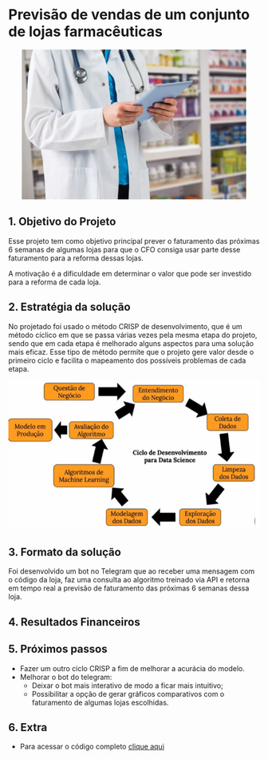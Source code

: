 # Previsão de vendas de um conjunto de lojas farmacêuticas 

<div align="center">
 <img height="300em" src="https://github.com/laaisfmaia/rossmann_project/blob/main/foto_capa.png">
</div>

## 1. Objetivo do Projeto

Esse projeto tem como objetivo principal prever o faturamento das próximas 6 semanas de algumas lojas para que o CFO consiga usar parte desse faturamento para a reforma dessas lojas. 

A motivação é a dificuldade em determinar o valor que pode ser investido para a reforma de cada loja. 

## 2. Estratégia da solução

No projetado foi usado o método CRISP de desenvolvimento, que é um método cíclico em que se passa várias vezes pela mesma etapa do projeto, sendo que em cada etapa é melhorado alguns aspectos para uma solução mais eficaz. Esse tipo de método permite que o projeto gere valor desde o primeiro ciclo e facilita o mapeamento dos possíveis problemas de cada etapa. 

<div align="center">
 <img height="300em" src="https://github.com/laaisfmaia/rossmann_project/blob/main/crisp.png">
</div>

## 3. Formato da solução

Foi desenvolvido um bot no Telegram que ao receber uma mensagem com o código da loja, faz uma consulta ao algoritmo treinado via API e retorna em tempo real a previsão de faturamento das próximas 6 semanas dessa loja. 


## 4. Resultados Financeiros


## 5. Próximos passos

- Fazer um outro ciclo CRISP a fim de melhorar a acurácia do modelo.
- Melhorar o bot do telegram:
  - Deixar o bot mais interativo de modo a ficar mais intuitivo; 
  - Possibilitar a opção de gerar gráficos comparativos com o faturamento de algumas lojas escolhidas. 

## 6. Extra

- Para acessar o código completo [clique aqui](https://github.com/laaisfmaia/rossmann_project/blob/main/projeto_completo.ipynb)
